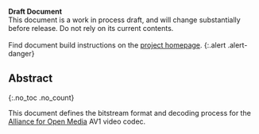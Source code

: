 
**Draft Document**  
This document is a work in process draft, and will change substantially before
release. Do not rely on its current contents.<br><br>
Find document build instructions on the [project homepage].
{:.alert .alert-danger}

[project homepage]: https://github.com/AOMediaCodec/av1-spec


## Abstract
{:.no_toc .no_count}

This document defines the bitstream format and decoding process for the
[Alliance for Open Media][AOM] AV1 video codec.

[AOM]: http://aomedia.org/
